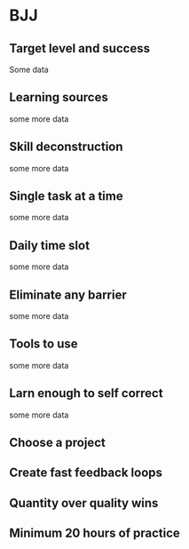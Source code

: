 # BJJ

## Target level and success
Some data

## Learning sources
some more data

## Skill deconstruction
some more data

## Single task at a time
some more data

## Daily time slot
some more data

## Eliminate any barrier
some more data

## Tools to use
some more data

## Larn enough to self correct
some more data

## Choose a project

## Create fast feedback loops

## Quantity over quality wins

## Minimum 20 hours of practice
